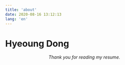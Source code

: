 ```yaml
---
title: 'about'
date: 2020-08-16 13:12:13
lang: 'en'
---
```


# Hyeoung Dong

<div align="center">

_Thank you for reading my resume._

</div>
